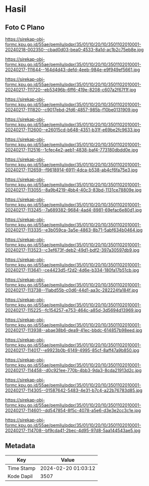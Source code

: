 # Hasil

## Foto C Plano

https://sirekap-obj-formc.kpu.go.id/55ae/pemilu/pdpr/35/01/10/20/10/3501102010001-20240218-002350--cbad0d03-bea0-4533-8a1d-ac1b2c75eb8e.jpg

https://sirekap-obj-formc.kpu.go.id/55ae/pemilu/pdpr/35/01/10/20/10/3501102010001-20240217-111644--164d4d43-defd-4eeb-984e-e9f949ef5661.jpg

https://sirekap-obj-formc.kpu.go.id/55ae/pemilu/pdpr/35/01/10/20/10/3501102010001-20240217-111720--eb53496b-6ff6-419e-8208-c607a2f67f1f.jpg

https://sirekap-obj-formc.kpu.go.id/55ae/pemilu/pdpr/35/01/10/20/10/3501102010001-20240217-111820--c9017ebd-2fd6-4857-985b-f10be0131909.jpg

https://sirekap-obj-formc.kpu.go.id/55ae/pemilu/pdpr/35/01/10/20/10/3501102010001-20240217-112600--e26015cd-b648-4351-b31f-e69be2fc9633.jpg

https://sirekap-obj-formc.kpu.go.id/55ae/pemilu/pdpr/35/01/10/20/10/3501102010001-20240217-112516--1cfec4e2-aeb1-4838-baf4-773180dbdd0e.jpg

https://sirekap-obj-formc.kpu.go.id/55ae/pemilu/pdpr/35/01/10/20/10/3501102010001-20240217-112659--f9618914-6911-4dca-b538-ab4cf6fa75e3.jpg

https://sirekap-obj-formc.kpu.go.id/55ae/pemilu/pdpr/35/01/10/20/10/3501102010001-20240217-113055--8a9b4219-4bb4-40c3-83bd-1131ce78809e.jpg

https://sirekap-obj-formc.kpu.go.id/55ae/pemilu/pdpr/35/01/10/20/10/3501102010001-20240217-113245--7a689382-9684-4ad4-8981-69efac6e80d1.jpg

https://sirekap-obj-formc.kpu.go.id/55ae/pemilu/pdpr/35/01/10/20/10/3501102010001-20240217-113335--e3b059ca-3a5e-4863-8b71-5abf634b0464.jpg

https://sirekap-obj-formc.kpu.go.id/55ae/pemilu/pdpr/35/01/10/20/10/3501102010001-20240217-113523--c3ef673f-deb2-49d1-bdf2-397a30597db9.jpg

https://sirekap-obj-formc.kpu.go.id/55ae/pemilu/pdpr/35/01/10/20/10/3501102010001-20240217-113641--ce4423d5-f2d2-4d6e-b334-180fa17b51cb.jpg

https://sirekap-obj-formc.kpu.go.id/55ae/pemilu/pdpr/35/01/10/20/10/3501102010001-20240217-113738--11abd55b-c0d6-44d1-aa3c-282224fa184f.jpg

https://sirekap-obj-formc.kpu.go.id/55ae/pemilu/pdpr/35/01/10/20/10/3501102010001-20240217-115225--fc154257-e753-464c-a85d-3d5694d13969.jpg

https://sirekap-obj-formc.kpu.go.id/55ae/pemilu/pdpr/35/01/10/20/10/3501102010001-20240217-113938--abae38b6-dea9-41ec-bbdc-614857b98eed.jpg

https://sirekap-obj-formc.kpu.go.id/55ae/pemilu/pdpr/35/01/10/20/10/3501102010001-20240217-114017--e9923b0b-6149-4995-85cf-8aff47a9b850.jpg

https://sirekap-obj-formc.kpu.go.id/55ae/pemilu/pdpr/35/01/10/20/10/3501102010001-20240217-114458--d0c921ee-770b-4bb3-9da3-8cda21913d2c.jpg

https://sirekap-obj-formc.kpu.go.id/55ae/pemilu/pdpr/35/01/10/20/10/3501102010001-20240217-114305--01587642-5483-4e31-b7c4-a22b76783d85.jpg

https://sirekap-obj-formc.kpu.go.id/55ae/pemilu/pdpr/35/01/10/20/10/3501102010001-20240217-114601--dd547854-8f5c-4078-a5e6-d3e3e2cc3c1e.jpg

https://sirekap-obj-formc.kpu.go.id/55ae/pemilu/pdpr/35/01/10/20/10/3501102010001-20240217-114708--bf9cda41-2bec-4d95-97d8-5aa144543ae5.jpg


## Metadata

| Key        | Value               |
| ---------- | ------------------- |
| Time Stamp | 2024-02-20 01:03:12 |
| Kode Dapil | 3507                |



